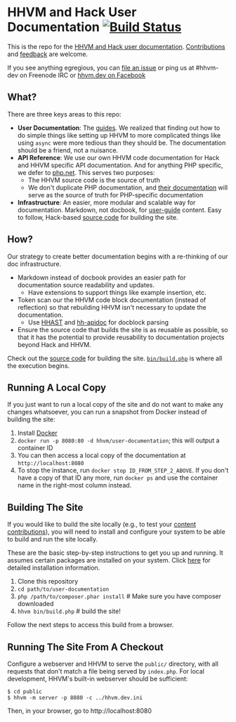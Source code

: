 # HHVM and Hack User Documentation [![Build Status](https://travis-ci.org/hhvm/user-documentation.svg?branch=master)](https://travis-ci.org/hhvm/user-documentation)

This is the repo for the [HHVM and Hack user documentation](http://docs.hhvm.com). [Contributions](CONTRIBUTING.md) and [feedback](https://github.com/hhvm/user-documentation/issues/new) are welcome.

If you see anything egregious, you can [file an issue](https://github.com/hhvm/user-documentation/issues/new) or ping us at #hhvm-dev on Freenode IRC or [hhvm.dev on Facebook](https://www.facebook.com/groups/hhvm.dev/)

## What?

There are three keys areas to this repo:

* **User Documentation**: The [guides](https://github.com/hhvm/user-documentation/tree/master/guides). We realized that finding out how to do simple things like setting up HHVM to more complicated things like using `async` were more tedious than they should be. The documentation should be a friend, not a nuisance.
* **API Reference**: We use our own HHVM code documentation for Hack and HHVM specific API documentation. And for anything PHP specific, we defer to [php.net](http://php.net). This serves two purposes:
    - The HHVM source code is the source of truth
    - We don't duplicate PHP documentation, and [their documentation](http://php.net) will serve as the source of truth for PHP-specific documentation
* **Infrastructure**: An easier, more modular and scalable way for documentation. Markdown, not docbook, for [user-guide](https://github.com/hhvm/user-documentation/tree/master/guides) content. Easy to follow, Hack-based [source code](https://github.com/hhvm/user-documentation/tree/master/src) for building the site.

## How?

Our strategy to create better documentation begins with a re-thinking of our doc infrastructure.

* Markdown instead of docbook provides an easier path for documentation source readability and updates.
    - Have extensions to support things like example insertion, etc.
* Token scan our the HHVM code block documentation (instead of reflection) so that rebuilding HHVM isn't necessary to update the documentation.
  - Use [HHAST](https://github.com/hhvm/hhast) and [hh-apidoc](https://github.com/hhvm/hh-apidoc) for docblock parsing
* Ensure the source code that builds the site is as reusable as possible, so that it has the potential to provide reusability to documentation projects beyond Hack and HHVM.

Check out the [source code](https://github.com/hhvm/user-documentation/tree/master/src) for building the site. [`bin/build.php`](https://github.com/hhvm/user-documentation/blob/master/bin/build.php) is where all the execution begins.

## Running A Local Copy

If you just want to run a local copy of the site and do not want to make
any changes whatsoever, you can run a snapshot from Docker instead of
building the site:

1. Install [Docker](https://docs.docker.com/engine/installation/)
2. `docker run -p 8080:80 -d hhvm/user-documentation`; this will output a
   container ID
3. You can then access a local copy of the documentation at
   `http://localhost:8080`
4. To stop the instance, run `docker stop ID_FROM_STEP_2_ABOVE`. If you don't
   have a copy of that ID any more, run `docker ps` and use the container name
   in the right-most column instead.

## Building The Site

If you would like to build the site locally (e.g., to test your [content contributions](CONTRIBUTING.md)), you will need to install and configure your system to be able to build and run the site locally.

These are the basic step-by-step instructions to get you up and running. It assumes certain packages are installed on your system. Click [here](installation-detailed.md) for detailed installation information.

1. Clone this repository
1. `cd path/to/user-documentation`
1. `php /path/to/composer.phar install` # Make sure you have composer downloaded
1. `hhvm bin/build.php` # build the site!

Follow the next steps to access this build from a browser.

## Running The Site From A Checkout

Configure a webserver and HHVM to serve the `public/` directory, with all
requests that don't match a file being served by `index.php`. For local
development, HHVM's built-in webserver should be sufficient:

```
$ cd public
$ hhvm -m server -p 8080 -c ../hhvm.dev.ini
```

Then, in your browser, go to http://localhost:8080
